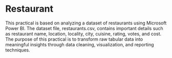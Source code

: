 # Restaurant
This practical is based on analyzing a dataset of restaurants using Microsoft Power BI. The dataset file, 
restaurants.csv, contains important details such as restaurant name, location, locality, city, cuisine, rating, votes, 
and cost. The purpose of this practical is to transform raw tabular data into meaningful insights through data 
cleaning, visualization, and reporting techniques.
